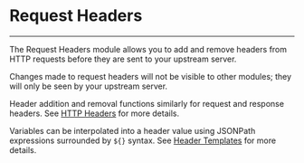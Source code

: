 # Request Headers

---

The Request Headers module allows you to add and remove headers from HTTP requests before they are sent to your upstream server.

Changes made to request headers will not be visible to other modules; they will only be seen by your upstream server.

Header addition and removal functions similarly for request and response headers. See [HTTP Headers](/docs/cloud-edge/http-header-templates) for more details.

Variables can be interpolated into a header value using JSONPath expressions surrounded by `${}` syntax. See [Header Templates](/docs/cloud-edge/http-header-templates) for more details.
